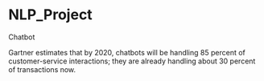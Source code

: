 # NLP_Project
Chatbot

Gartner estimates that by 2020, chatbots will be handling 85 percent of customer-service interactions; they are already handling about 30 percent of transactions now.
